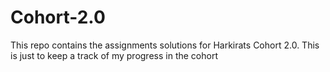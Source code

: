 # Cohort-2.0
This repo contains the assignments solutions for Harkirats Cohort 2.0.
This is just to keep a track of my progress in the cohort
